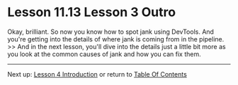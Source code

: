 # Lesson 11.13 Lesson 3 Outro

Okay, brilliant. So now you know how to spot jank using DevTools. And you're getting into the details of where jank is coming from in the pipeline. >> And in the next lesson, you'll dive into the details just a little bit more as you look at the common causes of jank and how you can fix them.

- - -
Next up: [Lesson 4 Introduction](ND024_Part4_Lesson12_01.md) or return to [Table Of Contents](./ND024_TableOfContents.md)
